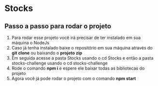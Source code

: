 # Stocks

## Passo a passo para rodar o projeto
1. Para rodar esse projeto você irá precisar de ter instalado em sua máquina o NodeJs
2. Caso já tenha instalado baixe o repositório em sua máquina através do **git clone** ou baixando o **projeto zip**
4. Em seguida acesse a pasta Stocks usando o cd Stocks e então a pasta stocks-challenge usando o cd stocks-challenge
5. Rode o comando **npm i** e espere ele baixar todas as bibliotecas do projeto
6. Agora você já pode rodar o projeto com o comando **npm start**
